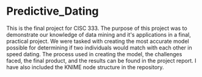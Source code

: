 # Predictive_Dating
This is the final project for CISC 333. The purpose of this project was to demonstrate our knowledge of data mining and it's applications in a final, practical project. We were tasked with creating the most accurate model possible for determining if two individuals would match with each other in speed dating. The process used in creating the model, the challenges faced, the final product, and the results can be found in the project report. I have also included the KNIME node structure in the repository.
